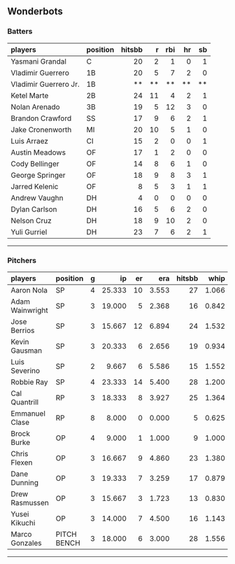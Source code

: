 ## Wonderbots

### Batters

 
|players               |position | hitsbb|  r| rbi| hr| sb| 
|:---------------------|:--------|------:|--:|---:|--:|--:| 
|Yasmani Grandal       |C        |     20|  2|   1|  0|  1| 
|Vladimir Guerrero     |1B       |     20|  5|   7|  2|  0| 
|Vladimir Guerrero Jr. |1B       |     **| **|  **| **| **| 
|Ketel Marte           |2B       |     24| 11|   4|  2|  1| 
|Nolan Arenado         |3B       |     19|  5|  12|  3|  0| 
|Brandon Crawford      |SS       |     17|  9|   6|  2|  1| 
|Jake Cronenworth      |MI       |     20| 10|   5|  1|  0| 
|Luis Arraez           |CI       |     15|  2|   0|  0|  1| 
|Austin Meadows        |OF       |     17|  1|   2|  0|  0| 
|Cody Bellinger        |OF       |     14|  8|   6|  1|  0| 
|George Springer       |OF       |     18|  9|   8|  3|  1| 
|Jarred Kelenic        |OF       |      8|  5|   3|  1|  1| 
|Andrew Vaughn         |DH       |      4|  0|   0|  0|  0| 
|Dylan Carlson         |DH       |     16|  5|   6|  2|  0| 
|Nelson Cruz           |DH       |     18|  9|  10|  2|  0| 
|Yuli Gurriel          |DH       |     23|  7|   6|  2|  1| 


* * *

### Pitchers

 
|players         |position    |  g|     ip| er|   era| hitsbb|  whip| so|  w| sv| 
|:---------------|:-----------|--:|------:|--:|-----:|------:|-----:|--:|--:|--:| 
|Aaron Nola      |SP          |  4| 25.333| 10| 3.553|     27| 1.066| 30|  0|  0| 
|Adam Wainwright |SP          |  3| 19.000|  5| 2.368|     16| 0.842| 11|  2|  0| 
|Jose Berrios    |SP          |  3| 15.667| 12| 6.894|     24| 1.532|  9|  1|  0| 
|Kevin Gausman   |SP          |  3| 20.333|  6| 2.656|     19| 0.934| 23|  2|  0| 
|Luis Severino   |SP          |  2|  9.667|  6| 5.586|     15| 1.552| 12|  0|  0| 
|Robbie Ray      |SP          |  4| 23.333| 14| 5.400|     28| 1.200| 32|  2|  0| 
|Cal Quantrill   |RP          |  3| 18.333|  8| 3.927|     25| 1.364| 14|  0|  0| 
|Emmanuel Clase  |RP          |  8|  8.000|  0| 0.000|      5| 0.625|  6|  1|  5| 
|Brock Burke     |OP          |  4|  9.000|  1| 1.000|      9| 1.000| 11|  1|  0| 
|Chris Flexen    |OP          |  3| 16.667|  9| 4.860|     23| 1.380| 11|  0|  0| 
|Dane Dunning    |OP          |  3| 19.333|  7| 3.259|     17| 0.879| 18|  1|  0| 
|Drew Rasmussen  |OP          |  3| 15.667|  3| 1.723|     13| 0.830|  9|  2|  0| 
|Yusei Kikuchi   |OP          |  3| 14.000|  7| 4.500|     16| 1.143| 18|  1|  0| 
|Marco Gonzales  |PITCH BENCH |  3| 18.000|  6| 3.000|     28| 1.556|  8|  0|  0| 


* * *


